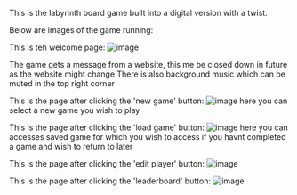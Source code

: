 This is the labyrinth board game built into a digital version with a twist. 

Below are images of the game running:

This is teh welcome page:
![image](https://user-images.githubusercontent.com/56043339/110834918-070e1200-8296-11eb-9621-de2753124210.png)

The game gets a message from a website, this me be closed down in future as the website might change
There is also background music which can be muted in the top right corner

This is the page after clicking the 'new game' button:
![image](https://user-images.githubusercontent.com/56043339/110835250-77b52e80-8296-11eb-8c53-a612f93c137d.png)
here you can select a new game you wish to play 

This is the page after clicking the 'load game' button:
![image](https://user-images.githubusercontent.com/56043339/110835406-a7643680-8296-11eb-8199-11b94792199c.png)
here you can accesses saved game for which you wish to access if you havnt completed a game and wish to return to later 

This is the page after clicking the 'edit player' button:
![image](https://user-images.githubusercontent.com/56043339/110835644-fa3dee00-8296-11eb-97fc-3d534b380cbc.png)

This is the page after clicking the 'leaderboard' button:
![image](https://user-images.githubusercontent.com/56043339/110835746-1e013400-8297-11eb-98f2-b2d27ae77152.png)

